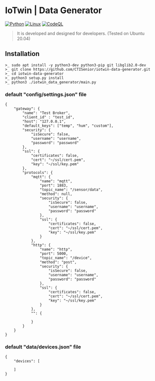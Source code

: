 # IoTwin | Data Generator

[![Python](https://badgen.net/pypi/python/black)](https://www.python.org/downloads/)
[![Linux](https://svgshare.com/i/Zhy.svg)](https://svgshare.com/i/Zhy.svg)
[![CodeQL](https://github.com/CTISenior/iot-device-simulator/actions/workflows/codeql-analysis.yml/badge.svg)](https://github.com/CTISenior/iot-device-simulator/actions/workflows/codeql-analysis.yml)

> It is developed and designed for developers. (Tested on Ubuntu 20.04)

## Installation

```
>_ sudo apt install -y python3-dev python3-pip git libglib2.0-dev
>_ git clone https://github.com/CTISenior/iotwin-data-generator.git
>_ cd iotwin-data-generator
>_ python3 setup.py install
>_ python3 ./iotwin_data_generator/main.py
```


### default "config/settings.json" file

```
{
    "gateway": {
        "name": "Test Broker",
        "client_id" : "test_id",
        "host": "127.0.0.1",
        "default_keys": ["temp", "hum", "custom"],
        "security": {
            "isSecure": false,
            "username": "username",
            "password": "password"
        },
        "ssl": {
            "certificates": false,
            "cert": "~/ssl/cert.pem",
            "key": "~/ssl/key.pem"
        },
        "protocols": {
            "mqtt": {
                "name": "mqtt",
                "port": 1883,
                "topic_name": "/sensor/data",
                "method": null,
                "security": {
                    "isSecure": false,
                    "username": "username",
                    "password": "password"
                },
                "ssl": {
                    "certificates": false,
                    "cert": "~/ssl/cert.pem",
                    "key": "~/ssl/key.pem"
                }
            },
            "http": {
                "name": "http",
                "port": 5000,
                "topic_name": "/device",
                "method": "post",
                "security": {
                    "isSecure": false,
                    "username": "username",
                    "password": "password"
                },
                "ssl": {
                    "certificates": false,
                    "cert": "~/ssl/cert.pem",
                    "key": "~/ssl/key.pem"
                }
            },
            "": {

            }
        }
    }
}
```

### default "data/devices.json" file

```
{
    "devices": [
 
    ]
}
```